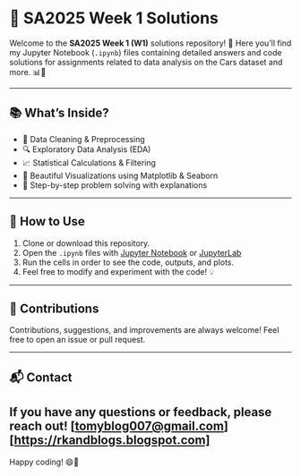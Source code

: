 # 🚗 SA2025 Week 1 Solutions

Welcome to the **SA2025 Week 1 (W1)** solutions repository! 🎉 Here you’ll find my Jupyter Notebook (`.ipynb`) files containing detailed answers and code solutions for assignments related to data analysis on the Cars dataset and more. 📊🐍

---

## 📚 What’s Inside?

- 🧹 Data Cleaning & Preprocessing  
- 🔍 Exploratory Data Analysis (EDA)  
- 📈 Statistical Calculations & Filtering  
- 🎨 Beautiful Visualizations using Matplotlib & Seaborn  
- 📝 Step-by-step problem solving with explanations  

---

## 🚀 How to Use

1. Clone or download this repository.  
2. Open the `.ipynb` files with [Jupyter Notebook](https://jupyter.org/) or [JupyterLab](https://jupyter.org/)  
3. Run the cells in order to see the code, outputs, and plots.  
4. Feel free to modify and experiment with the code! 💡

---

## 🤝 Contributions

Contributions, suggestions, and improvements are always welcome! Feel free to open an issue or pull request.

---

## 📬 Contact

If you have any questions or feedback, please reach out!
[tomyblog007@gmail.com]
[https://rkandblogs.blogspot.com]
---

Happy coding! 😄🚀
